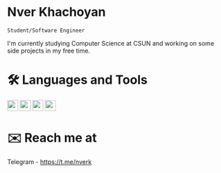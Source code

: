 # Nver Khachoyan
<code>Student/Software Engineer</code>

I'm currently studying Computer Science at CSUN and working on some side projects in my free time.

# 🛠️ Languages and Tools
<img src='https://github.com/nverkhachoyan/nverkhachoyan/assets/23270085/17a3ab6f-73d2-432c-9e8f-315aeab7bbef' width='25'>
<img src='https://github.com/nverkhachoyan/nverkhachoyan/assets/23270085/e9a6bb60-51bc-495c-a58f-93a3a2c23bd3' width='25'>
<img src='https://github.com/nverkhachoyan/nverkhachoyan/assets/23270085/532ea593-4fe3-4586-8fa1-5c1659fa8029' width='25'>
<img src='https://github.com/nverkhachoyan/nverkhachoyan/assets/23270085/df7537b9-2435-45d2-af5d-eaeb116b19bb' width='25'>




# ✉️ Reach me at 
Telegram - https://t.me/nverk


